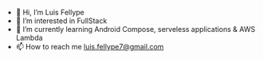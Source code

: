 - 👋 Hi, I’m Luis Fellype
- 👀 I’m interested in FullStack
- 🌱 I’m currently learning Android Compose, serveless applications & AWS Lambda
- 📫 How to reach me luis.fellype7@gmail.com

<!---
loisfylype/loisfylype is a ✨ special ✨ repository because its `README.md` (this file) appears on your GitHub profile.
You can click the Preview link to take a look at your changes.
--->
